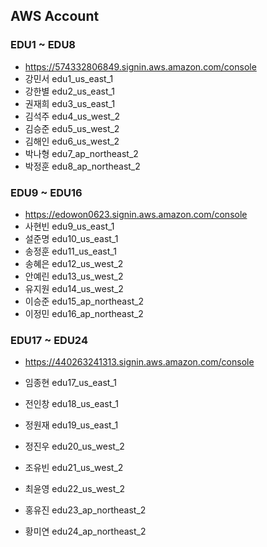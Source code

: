 ## AWS Account
### EDU1 ~ EDU8 
- https://574332806849.signin.aws.amazon.com/console
- 강민서  edu1_us_east_1
- 강한별  edu2_us_east_1
- 권재희  edu3_us_east_1
- 김석주  edu4_us_west_2
- 김승준  edu5_us_west_2
- 김해인  edu6_us_west_2
- 박나형  edu7_ap_northeast_2
- 박정훈  edu8_ap_northeast_2

### EDU9 ~ EDU16
- https://edowon0623.signin.aws.amazon.com/console
- 사현빈  edu9_us_east_1
- 설준명  edu10_us_east_1
- 송정훈  edu11_us_east_1
- 송혜은  edu12_us_west_2
- 안예린  edu13_us_west_2
- 유지원  edu14_us_west_2
- 이승준  edu15_ap_northeast_2
- 이정민  edu16_ap_northeast_2

### EDU17 ~ EDU24
- https://440263241313.signin.aws.amazon.com/console
- 임종현  edu17_us_east_1
- 전인창  edu18_us_east_1
- 정원재  edu19_us_east_1
- 정진우  edu20_us_west_2

- 조유빈  edu21_us_west_2
- 최윤영  edu22_us_west_2
- 홍유진  edu23_ap_northeast_2
- 황미연  edu24_ap_northeast_2